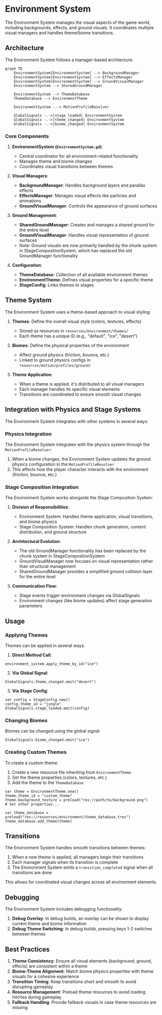 # Environment System

The Environment System manages the visual aspects of the game world, including backgrounds, effects, and ground visuals. It coordinates multiple visual managers and handles theme/biome transitions.

## Architecture

The Environment System follows a manager-based architecture:

```mermaid
graph TD
    EnvironmentSystem[EnvironmentSystem] --> BackgroundManager
    EnvironmentSystem[EnvironmentSystem] --> EffectsManager
    EnvironmentSystem[EnvironmentSystem] --> GroundVisualManager
    EnvironmentSystem --> SharedGroundManager
    
    EnvironmentSystem --> ThemeDatabase
    ThemeDatabase --> EnvironmentTheme
    
    EnvironmentSystem -.-> MotionProfileResolver
    
    GlobalSignals -.->|stage_loaded| EnvironmentSystem
    GlobalSignals -.->|theme_changed| EnvironmentSystem
    GlobalSignals -.->|biome_changed| EnvironmentSystem
```

### Core Components

1. **EnvironmentSystem (`EnvironmentSystem.gd`)**: 
   - Central coordinator for all environment-related functionality
   - Manages theme and biome changes
   - Coordinates visual transitions between themes

2. **Visual Managers**:
   - **BackgroundManager**: Handles background layers and parallax effects
   - **EffectsManager**: Manages visual effects like particles and animations
   - **GroundVisualManager**: Controls the appearance of ground surfaces

3. **Ground Management**:
   - **SharedGroundManager**: Creates and manages a shared ground for the entire level
   - **GroundVisualManager**: Handles visual representation of ground surfaces
   - Note: Ground visuals are now primarily handled by the chunk system in StageCompositionSystem, which has replaced the old GroundManager functionality

4. **Configuration**:
   - **ThemeDatabase**: Collection of all available environment themes
   - **EnvironmentTheme**: Defines visual properties for a specific theme
   - **StageConfig**: Links themes to stages

## Theme System

The Environment System uses a theme-based approach to visual styling:

1. **Themes**: Define the overall visual style (colors, textures, effects)
   - Stored as resources in `resources/environment/themes/`
   - Each theme has a unique ID (e.g., "default", "ice", "desert")

2. **Biomes**: Define the physical properties of the environment
   - Affect ground physics (friction, bounce, etc.)
   - Linked to ground physics configs in `resources/motion/profiles/ground/`

3. **Theme Application**:
   - When a theme is applied, it's distributed to all visual managers
   - Each manager handles its specific visual elements
   - Transitions are coordinated to ensure smooth visual changes

## Integration with Physics and Stage Systems

The Environment System integrates with other systems in several ways:

### Physics Integration

The Environment System integrates with the physics system through the `MotionProfileResolver`:

1. When a biome changes, the Environment System updates the ground physics configuration in the `MotionProfileResolver`
2. This affects how the player character interacts with the environment (friction, bounce, etc.)

### Stage Composition Integration

The Environment System works alongside the Stage Composition System:

1. **Division of Responsibilities**:
   - Environment System: Handles theme application, visual transitions, and biome physics
   - Stage Composition System: Handles chunk generation, content distribution, and ground structure

2. **Architectural Evolution**:
   - The old GroundManager functionality has been replaced by the chunk system in StageCompositionSystem
   - GroundVisualManager now focuses on visual representation rather than structural management
   - SharedGroundManager provides a simplified ground collision layer for the entire level

3. **Communication Flow**:
   - Stage events trigger environment changes via GlobalSignals
   - Environment changes (like biome updates) affect stage generation parameters

## Usage

### Applying Themes

Themes can be applied in several ways:

1. **Direct Method Call**:
```gdscript
environment_system.apply_theme_by_id("ice")
```

2. **Via Global Signal**:
```gdscript
GlobalSignals.theme_changed.emit("desert")
```

3. **Via Stage Config**:
```gdscript
var config = StageConfig.new()
config.theme_id = "jungle"
GlobalSignals.stage_loaded.emit(config)
```

### Changing Biomes

Biomes can be changed using the global signal:

```gdscript
GlobalSignals.biome_changed.emit("ice")
```

### Creating Custom Themes

To create a custom theme:

1. Create a new resource file inheriting from `EnvironmentTheme`
2. Set the theme properties (colors, textures, etc.)
3. Add the theme to the `ThemeDatabase`

```gdscript
var theme = EnvironmentTheme.new()
theme.theme_id = "custom_theme"
theme.background_texture = preload("res://path/to/background.png")
# Set other properties...

var theme_database = preload("res://resources/environment/theme_database.tres")
theme_database.add_theme(theme)
```

## Transitions

The Environment System handles smooth transitions between themes:

1. When a new theme is applied, all managers begin their transitions
2. Each manager signals when its transition is complete
3. The Environment System emits a `transition_completed` signal when all transitions are done

This allows for coordinated visual changes across all environment elements.

## Debugging

The Environment System includes debugging functionality:

1. **Debug Overlay**: In debug builds, an overlay can be shown to display current theme and biome information
2. **Debug Theme Switching**: In debug builds, pressing keys 1-2 switches between themes

## Best Practices

1. **Theme Consistency**: Ensure all visual elements (background, ground, effects) are consistent within a theme
2. **Biome-Theme Alignment**: Match biome physics properties with theme visuals for a cohesive experience
3. **Transition Timing**: Keep transitions short and smooth to avoid disrupting gameplay
4. **Resource Management**: Preload theme resources to avoid loading hitches during gameplay
5. **Fallback Handling**: Provide fallback visuals in case theme resources are missing
